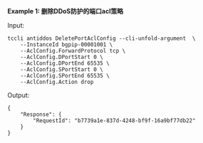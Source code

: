 **Example 1: 删除DDoS防护的端口acl策略**



Input: 

```
tccli antiddos DeletePortAclConfig --cli-unfold-argument  \
    --InstanceId bgpip-00001001 \
    --AclConfig.ForwardProtocol tcp \
    --AclConfig.DPortStart 0 \
    --AclConfig.DPortEnd 65535 \
    --AclConfig.SPortStart 0 \
    --AclConfig.SPortEnd 65535 \
    --AclConfig.Action drop
```

Output: 
```
{
    "Response": {
        "RequestId": "b7739a1e-837d-4248-bf9f-16a9bf77db22"
    }
}
```


